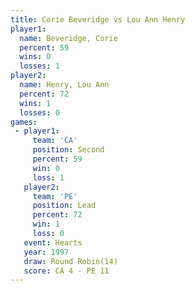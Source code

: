 ```yaml
---
title: Corie Beveridge vs Lou Ann Henry
player1:                
  name: Beveridge, Corie
  percent: 59           
  wins: 0               
  losses: 1             
player2:                
  name: Henry, Lou Ann  
  percent: 72           
  wins: 1               
  losses: 0             
games:
 - player1:          
     team: 'CA'      
     position: Second
     percent: 59     
     win: 0          
     loss: 1         
   player2:        
     team: 'PE'    
     position: Lead
     percent: 72   
     win: 1        
     loss: 0       
   event: Hearts        
   year: 1997           
   draw: Round Robin(14)
   score: CA 4 - PE 11  
---
```

